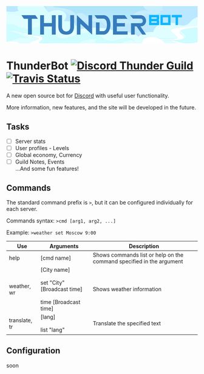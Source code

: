 ![Thunder Logo](https://github.com/ZirionNeft/ThunderBot/blob/master/images/logo-github-banner.png?raw=true)
# ThunderBot [![Discord Thunder Guild](https://img.shields.io/badge/Join-Thunder-%237289da.svg?style=flat-square&logo=discord)](https://discord.gg/Y4H9ctT) [![Travis Status](	https://img.shields.io/travis/ZirionNeft/ThunderBot/master.svg?style=flat-square&logo=travis)](https://travis-ci.org/ZirionNeft/ThunderBot)
A new open source bot for [Discord](https://discordapp.com/) with useful user functionality.

More information, new features, and the site will be developed in the future.

## Tasks
- [ ] Server stats
- [ ] User profiles - Levels
- [ ] Global economy, Currency
- [ ] Guild Notes, Events
<br>...And some fun features!

## Commands
The standard command prefix is ```>```, but it can be configured individually for each server.

Commands syntax: ```>cmd [arg1, arg2, ...]```

Example: ```>weather set Moscow 9:00```

Use | Arguments | Description
--- | --------- | -----------
help | [cmd name] | Shows commands list or help on the command specified in the argument
weather, wr | [City name]<br><br> set "City" [Broadcast time]<br><br> time [Broadcast time]  | Shows weather information
translate, tr | [lang]<br><br>list "lang" | Translate the specified text  

## Configuration
soon


